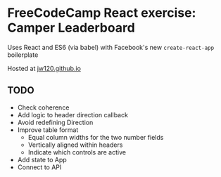 # FreeCodeCamp React exercise: Camper Leaderboard

Uses React and ES6 (via babel) with Facebook's new `create-react-app` boilerplate

Hosted at [jw120.github.io](https://jw120.github.io)

## TODO

* Check coherence
* Add logic to header direction callback
* Avoid redefining Direction
* Improve table format
  + Equal column widths for the two number fields
  + Vertically aligned within headers
  + Indicate which controls are active
* Add state to App
* Connect to API
